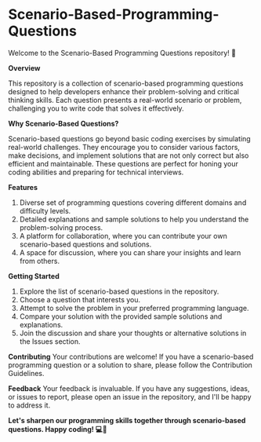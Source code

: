 # Scenario-Based-Programming-Questions

Welcome to the Scenario-Based Programming Questions repository! 🚀

**Overview**

This repository is a collection of scenario-based programming questions designed to help developers enhance their problem-solving and critical thinking skills. Each question presents a real-world scenario or problem, challenging you to write code that solves it effectively.

**Why Scenario-Based Questions?**

Scenario-based questions go beyond basic coding exercises by simulating real-world challenges. They encourage you to consider various factors, make decisions, and implement solutions that are not only correct but also efficient and maintainable. These questions are perfect for honing your coding abilities and preparing for technical interviews.

**Features**
1. Diverse set of programming questions covering different domains and difficulty levels.
2. Detailed explanations and sample solutions to help you understand the problem-solving process.
3. A platform for collaboration, where you can contribute your own scenario-based questions and solutions.
4. A space for discussion, where you can share your insights and learn from others.
   
**Getting Started**
1. Explore the list of scenario-based questions in the repository.
2. Choose a question that interests you.
3. Attempt to solve the problem in your preferred programming language.
4. Compare your solution with the provided sample solutions and explanations.
5. Join the discussion and share your thoughts or alternative solutions in the Issues section.
   
**Contributing**
Your contributions are welcome! If you have a scenario-based programming question or a solution to share, please follow the Contribution Guidelines.

**Feedback**
Your feedback is invaluable. If you have any suggestions, ideas, or issues to report, please open an issue in the repository, and I'll be happy to address it.

**Let's sharpen our programming skills together through scenario-based questions. Happy coding! 💻🌟**
